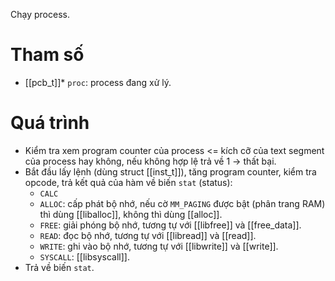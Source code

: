 Chạy process.
# Tham số
- [[pcb_t]]* `proc`: process đang xử lý.
# Quá trình
- Kiểm tra xem program counter của process <= kích cỡ của text segment của process hay không, nếu không hợp lệ trả về 1 -> thất bại.
- Bắt đầu lấy lệnh (dùng struct [[inst_t]]), tăng program counter, kiểm tra opcode, trả kết quả của hàm về biến `stat` (status):
	- `CALC`
	- `ALLOC`: cấp phát bộ nhớ, nếu cờ `MM_PAGING` được bật (phân trang RAM) thì dùng [[liballoc]], không thì dùng [[alloc]].
	- `FREE`: giải phóng bộ nhớ, tương tự với [[libfree]] và [[free_data]].
	- `READ`: đọc bộ nhớ, tương tự với [[libread]] và [[read]].
	- `WRITE`: ghi vào bộ nhớ, tương tự với [[libwrite]] và [[write]].
	- `SYSCALL`: [[libsyscall]].
- Trả về biến `stat`.